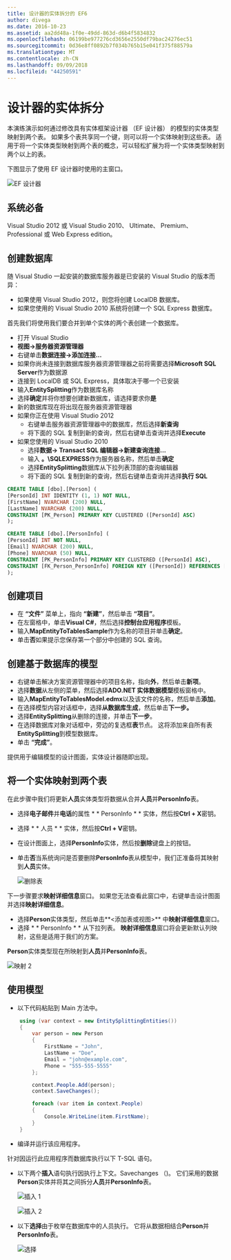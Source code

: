 ```yaml
---
title: 设计器的实体拆分的 EF6
author: divega
ms.date: 2016-10-23
ms.assetid: aa2dd48a-1f0e-49dd-863d-d6b4f5834832
ms.openlocfilehash: 06199be977276cd3656e2550df79bac24276ec51
ms.sourcegitcommit: 0d36e8ff0892b7f034b765b15e041f375f88579a
ms.translationtype: MT
ms.contentlocale: zh-CN
ms.lasthandoff: 09/09/2018
ms.locfileid: "44250591"
---
```

# <a name="designer-entity-splitting"></a>设计器的实体拆分
本演练演示如何通过修改具有实体框架设计器 （EF 设计器） 的模型的实体类型映射到两个表。 如果多个表共享同一个键，则可以将一个实体映射到这些表。 适用于将一个实体类型映射到两个表的概念，可以轻松扩展为将一个实体类型映射到两个以上的表。

下图显示了使用 EF 设计器时使用的主窗口。

![EF 设计器](~/ef6/media/efdesigner.png)

## <a name="prerequisites"></a>系统必备

Visual Studio 2012 或 Visual Studio 2010、 Ultimate、 Premium、 Professional 或 Web Express edition。

## <a name="create-the-database"></a>创建数据库

随 Visual Studio 一起安装的数据库服务器是已安装的 Visual Studio 的版本而异：

-   如果使用 Visual Studio 2012，则您将创建 LocalDB 数据库。
-   如果您使用的 Visual Studio 2010 系统将创建一个 SQL Express 数据库。

首先我们将使用我们要合并到单个实体的两个表创建一个数据库。

-   打开 Visual Studio
-   **视图-&gt;服务器资源管理器**
-   右键单击**数据连接-&gt;添加连接...**
-   如果你尚未连接到数据库服务器资源管理器之前将需要选择**Microsoft SQL Server**作为数据源
-   连接到 LocalDB 或 SQL Express，具体取决于哪一个已安装
-   输入**EntitySplitting**作为数据库名称
-   选择**确定**并将你想要创建新数据库，请选择要求你**是**
-   新的数据库现在将出现在服务器资源管理器
-   如果你正在使用 Visual Studio 2012
    -   右键单击服务器资源管理器中的数据库，然后选择**新查询**
    -   将下面的 SQL 复制到新的查询，然后右键单击查询并选择**Execute**
-   如果您使用的 Visual Studio 2010
    -   选择**数据-&gt; Transact SQL 编辑器-&gt;新建查询连接...**
    -   输入 **。\\SQLEXPRESS**作为服务器名称，然后单击**确定**
    -   选择**EntitySplitting**数据库从下拉列表顶部的查询编辑器
    -   将下面的 SQL 复制到新的查询，然后右键单击查询并选择**执行 SQL**

``` SQL
CREATE TABLE [dbo].[Person] (
[PersonId] INT IDENTITY (1, 1) NOT NULL,
[FirstName] NVARCHAR (200) NULL,
[LastName] NVARCHAR (200) NULL,
CONSTRAINT [PK_Person] PRIMARY KEY CLUSTERED ([PersonId] ASC)
);

CREATE TABLE [dbo].[PersonInfo] (
[PersonId] INT NOT NULL,
[Email] NVARCHAR (200) NULL,
[Phone] NVARCHAR (50) NULL,
CONSTRAINT [PK_PersonInfo] PRIMARY KEY CLUSTERED ([PersonId] ASC),
CONSTRAINT [FK_Person_PersonInfo] FOREIGN KEY ([PersonId]) REFERENCES [dbo].[Person] ([PersonId]) ON DELETE CASCADE
);
```

## <a name="create-the-project"></a>创建项目

-   在 **“文件”** 菜单上，指向 **“新建”**，然后单击 **“项目”**。
-   在左窗格中，单击**Visual C\#**，然后选择**控制台应用程序**模板。
-   输入**MapEntityToTablesSample**作为名称的项目并单击**确定**。
-   单击**否**如果提示您保存第一个部分中创建的 SQL 查询。

## <a name="create-a-model-based-on-the-database"></a>创建基于数据库的模型

-   右键单击解决方案资源管理器中的项目名称，指向**外**，然后单击**新项**。
-   选择**数据**从左侧的菜单，然后选择**ADO.NET 实体数据模型**模板窗格中。
-   输入**MapEntityToTablesModel.edmx**以及该文件的名称，然后单击**添加**。
-   在选择模型内容对话框中，选择**从数据库生成**，然后单击**下一步。**
-   选择**EntitySplitting**从删除的连接，并单击**下一步**。
-   在选择数据库对象对话框中，旁边的复选框**表**节点。
    这将添加来自所有表**EntitySplitting**到模型数据库。
-   单击 **“完成”**。

提供用于编辑模型的设计图面，实体设计器随即出现。

## <a name="map-an-entity-to-two-tables"></a>将一个实体映射到两个表

在此步骤中我们将更新**人员**实体类型将数据从合并**人员**并**PersonInfo**表。

-   选择**电子邮件**并**电话**的属性 * * PersonInfo * * 实体，然后按**Ctrl + X**密钥。
-   选择 * * 人员 * * 实体，然后按**Ctrl + V**密钥。
-   在设计图面上，选择**PersonInfo**实体，然后按**删除**键盘上的按钮。
-   单击**否**当系统询问是否要删除**PersonInfo**表从模型中，我们正准备将其映射到**人员**实体。

    ![删除表](~/ef6/media/deletetables.png)

下一步骤要求**映射详细信息**窗口。 如果您无法查看此窗口中，右键单击设计图面并选择**映射详细信息**。

-   选择**Person**实体类型，然后单击**&lt;添加表或视图&gt;** 中**映射详细信息**窗口。
-   选择 * * PersonInfo * * 从下拉列表。
    **映射详细信息**窗口将会更新默认列映射，这些是适用于我们的方案。

**Person**实体类型现在所映射到**人员**并**PersonInfo**表。

![映射 2](~/ef6/media/mapping2.png)

## <a name="use-the-model"></a>使用模型

-   以下代码粘贴到 Main 方法中。

``` csharp
    using (var context = new EntitySplittingEntities())
    {
        var person = new Person
        {
            FirstName = "John",
            LastName = "Doe",
            Email = "john@example.com",
            Phone = "555-555-5555"
        };

        context.People.Add(person);
        context.SaveChanges();

        foreach (var item in context.People)
        {
            Console.WriteLine(item.FirstName);
        }
    }
```

-   编译并运行该应用程序。

针对因运行此应用程序而数据库执行以下 T-SQL 语句。 

-   以下两个**插入**语句执行因执行上下文。Savechanges （)。 它们采用的数据**Person**实体并将其之间拆分**人员**并**PersonInfo**表。

    ![插入 1](~/ef6/media/insert1.png)

    ![插入 2](~/ef6/media/insert2.png)
-   以下**选择**由于枚举在数据库中的人员执行。 它将从数据相结合**Person**并**PersonInfo**表。

    ![选择](~/ef6/media/select.png)
